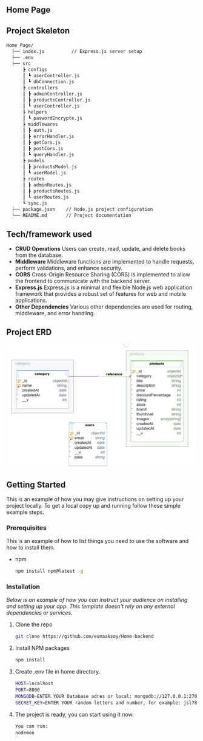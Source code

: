 ## Home Page

## Project Skeleton



```
Home Page/
  ├── index.js          // Express.js server setup
  ├── .env
  ├── src
      ┣ configs
      ┃ ┗ userController.js
      ┃ ┗ dbConnection.js
      ┣ controllers
      ┃ ┣ adminController.js
      ┃ ┣ productsController.js
      ┃ ┗ userController.js
      ┣ helpers
      ┃ ┗ paswordEncrypte.js
      ┣ middlewares
      ┃ ┣ auth.js
      ┃ ┣ errorHandler.js
      ┃ ┣ getCors.js
      ┃ ┣ postCors.js
      ┃ ┗ queryHandler.js
      ┣ models
      ┃ ┣ productsModel.js
      ┃ ┗ userModel.js
      ┣ routes
      ┃ ┣ adminRoutes.js
      ┃ ┣ productsRoutes.js
      ┃ ┗ userRoutes.js
      ┗ sync.js
  ├── package.json    // Node.js project configuration
  └── README.md       // Project documentation
```
## Tech/framework used

- **CRUD Operations**
  Users can create, read, update, and delete books from the database.
- **Middleware**
  Middleware functions are implemented to handle requests, perform validations, and enhance security.
- **CORS**
  Cross-Origin Resource Sharing (CORS) is implemented to allow the frontend to communicate with the backend server.
- **Express.js**
  Express.js is a minimal and flexible Node.js web application framework that provides a robust set of features for web and mobile applications.
- **Other Dependencies**
  Various other dependencies are used for routing, middleware, and error handling.



## Project ERD

![erd](./erd.png)

## Getting Started

This is an example of how you may give instructions on setting up your project locally.
To get a local copy up and running follow these simple example steps.

### Prerequisites

This is an example of how to list things you need to use the software and how to install them.

- npm
  ```sh
  npm install npm@latest -g
  ```

### Installation

_Below is an example of how you can instruct your audience on installing and setting up your app. This template doesn't rely on any external dependencies or services._

1. Clone the repo
   ```sh
   git clone https://github.com/esmaaksoy/Home-backend
   ```
2. Install NPM packages
   ```sh
   npm install
   ```
3. Create .env file in home directory.
   ```sh
   HOST=localhost
   PORT=8000
   MONGODB=ENTER YOUR Database adres or local: mongodb://127.0.0.1:27017/home
   SECRET_KEY=ENTER YOUR random letters and number, for example: jsl78dd9ff6f6s9jkd89Kkfnfd


   ```
4. The project is ready, you can start using it now.
   ```sh
   You can run:
   nodemon
   ```
 

